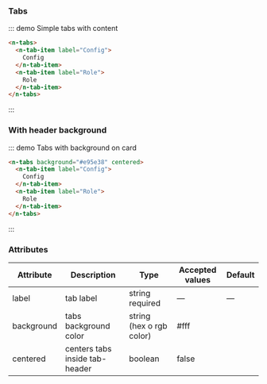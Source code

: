 <script>
  export default {
    data() {
      return{}
    }
  }
</script>

### Tabs
::: demo Simple tabs with content

```html
<n-tabs>
  <n-tab-item label="Config">
    Config
  </n-tab-item>
  <n-tab-item label="Role">
    Role
  </n-tab-item>
</n-tabs>
```
:::

### With header background

::: demo Tabs with background on card

```html
<n-tabs background="#e95e38" centered>
  <n-tab-item label="Config">
    Config
  </n-tab-item>
  <n-tab-item label="Role">
    Role
  </n-tab-item>
</n-tabs>
```
:::


### Attributes
| Attribute      | Description    | Type      | Accepted values       | Default   |
|---------- |-------- |---------- |--------------------  |----- |
| label     | tab label   | string required |        —       |    —     |
| background     | tabs background color   | string (hex o rgb color)    |  #fff |    
| centered     | centers tabs inside tab-header   | boolean    |  false |    

